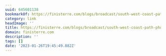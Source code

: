 ```yaml
---
uuid: 645601138
bookmarkOf: https://finisterre.com/blogs/broadcast/south-west-coast-path-photographer-of-the-year-2020
category: link
headImage: ''
title: https://finisterre.com/blogs/broadcast/south-west-coast-path-photographer-of-the-year-2020
domain: finisterre.com
description: ''
tags: []
date: '2023-01-26T19:45:49.882Z'
---
```



